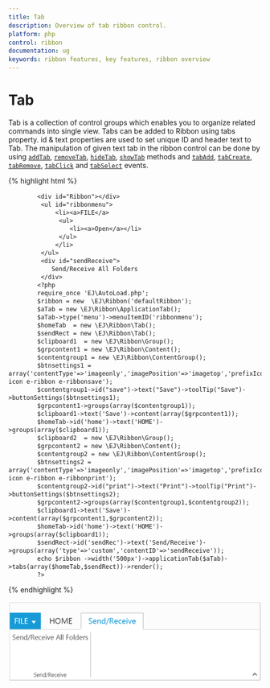 ```yaml
---
title: Tab	
description: Overview of tab ribbon control.
platform: php
control: ribbon
documentation: ug
keywords: ribbon features, key features, ribbon overview 
---
```


# Tab

Tab is a collection of control groups which enables you to organize related commands into single view. Tabs can be added to Ribbon using tabs property. id & text properties are used to set unique ID and header text to Tab. The manipulation of given text tab in the ribbon control can be done by using  [`addTab`](https://help.syncfusion.com/api/js/ejribbon#methods:addtab), [`removeTab`](https://help.syncfusion.com/api/js/ejribbon#methods:removetab), [`hideTab`](https://help.syncfusion.com/api/js/ejribbon#methods:hidetab),
[`showTab`](https://help.syncfusion.com/api/js/ejribbon#methods:showtab) methods and [`tabAdd`](https://help.syncfusion.com/api/js/ejribbon#events:tabadd), [`tabCreate`](https://help.syncfusion.com/api/js/ejribbon#events:tabcreate), [`tabRemove`](https://help.syncfusion.com/api/js/ejribbon#events:tabremove), [`tabClick`](https://help.syncfusion.com/api/js/ejribbon#events:tabclick) and [`tabSelect`](https://help.syncfusion.com/api/js/ejribbon#events:tabselect) events.

{% highlight html %}

            <div id="Ribbon"></div>
             <ul id="ribbonmenu">
                 <li><a>FILE</a>
                  <ul>
                     <li><a>Open</a></li>
                  </ul>
                 </li>
             </ul>
             <div id="sendReceive">
                Send/Receive All Folders
             </div>
            <?php 
            require_once 'EJ\AutoLoad.php';
            $ribbon = new  \EJ\Ribbon('defaultRibbon');
            $aTab = new \EJ\Ribbon\ApplicationTab();
            $aTab->type('menu')->menuItemID('ribbonmenu'); 
            $homeTab  = new \EJ\Ribbon\Tab();
            $sendRect = new \EJ\Ribbon\Tab();
            $clipboard1  = new \EJ\Ribbon\Group();
            $grpcontent1 = new \EJ\Ribbon\Content();
            $contentgroup1 = new \EJ\Ribbon\ContentGroup();
            $btnsettings1 = array('contentType'=>'imageonly','imagePosition'=>'imagetop','prefixIcon'=>'e-icon e-ribbon e-ribbonsave');
            $contentgroup1->id("save")->text("Save")->toolTip("Save")->buttonSettings($btnsettings1);     
            $grpcontent1->groups(array($contentgroup1));
            $clipboard1->text('Save')->content(array($grpcontent1));
            $homeTab->id('home')->text('HOME')->groups(array($clipboard1));
            $clipboard2  = new \EJ\Ribbon\Group();
            $grpcontent2 = new \EJ\Ribbon\Content();
            $contentgroup2 = new \EJ\Ribbon\ContentGroup();
            $btnsettings2 = array('contentType'=>'imageonly','imagePosition'=>'imagetop','prefixIcon'=>'e-icon e-ribbon e-ribbonprint');
            $contentgroup2->id("print")->text("Print")->toolTip("Print")->buttonSettings($btnsettings2);   
            $grpcontent2->groups(array($contentgroup1,$contentgroup2));
            $clipboard1->text('Save')->content(array($grpcontent1,$grpcontent2));
            $homeTab->id('home')->text('HOME')->groups(array($clipboard1));
            $sendRect->id('sendRec')->text('Send/Receive')->groups(array('type'=>'custom','contentID'=>'sendReceive'));
            echo $ribbon ->width('500px')->applicationTab($aTab)->tabs(array($homeTab,$sendRect))->render();
            ?>

{% endhighlight %}

![](Tab/tab_img1.png)